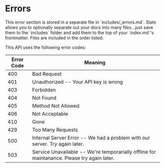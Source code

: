 # Errors

<aside class="notice">This error section is stored in a separate file in `includes/_errors.md`. Slate allows you to optionally separate out your docs into many files...just save them to the `includes` folder and add them to the top of your `index.md`'s frontmatter. Files are included in the order listed.</aside>

This API uses the following error codes:


Error Code | Meaning
---------- | -------
400 | Bad Request
401 | Unauthorized -- Your API key is wrong
403 | Forbidden
404 | Not Found
405 | Method Not Allowed
406 | Not Acceptable
410 | Gone
429 | Too Many Requests
500 | Internal Server Error -- We had a problem with our server. Try again later.
503 | Service Unavailable -- We're temporarially offline for maintanance. Please try again later.
